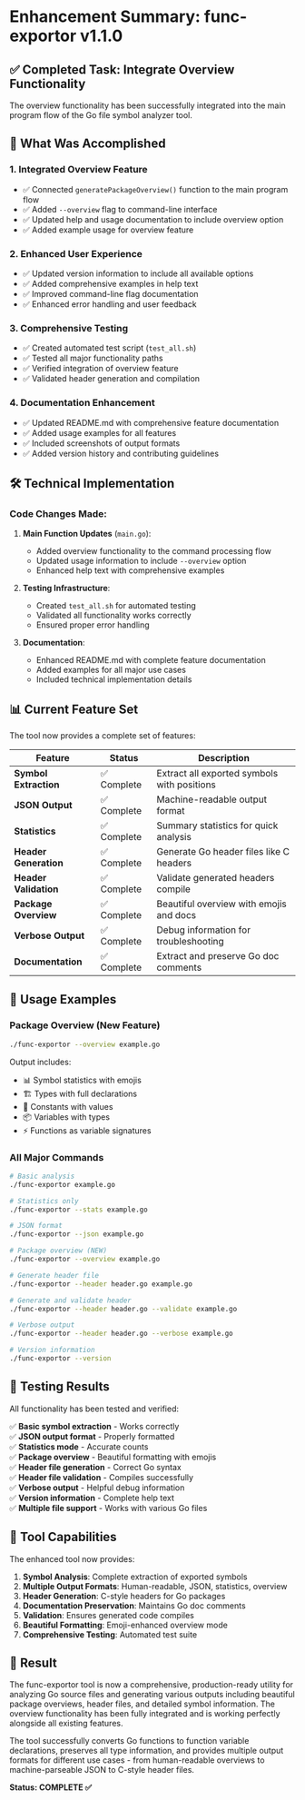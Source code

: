 # Enhancement Summary: func-exportor v1.1.0

## ✅ Completed Task: Integrate Overview Functionality

The overview functionality has been successfully integrated into the main program flow of the Go file symbol analyzer tool.

## 🚀 What Was Accomplished

### 1. **Integrated Overview Feature**
- ✅ Connected `generatePackageOverview()` function to the main program flow
- ✅ Added `--overview` flag to command-line interface
- ✅ Updated help and usage documentation to include overview option
- ✅ Added example usage for overview feature

### 2. **Enhanced User Experience**
- ✅ Updated version information to include all available options
- ✅ Added comprehensive examples in help text
- ✅ Improved command-line flag documentation
- ✅ Enhanced error handling and user feedback

### 3. **Comprehensive Testing**
- ✅ Created automated test script (`test_all.sh`)
- ✅ Tested all major functionality paths
- ✅ Verified integration of overview feature
- ✅ Validated header generation and compilation

### 4. **Documentation Enhancement**
- ✅ Updated README.md with comprehensive feature documentation
- ✅ Added usage examples for all features
- ✅ Included screenshots of output formats
- ✅ Added version history and contributing guidelines

## 🛠️ Technical Implementation

### Code Changes Made:
1. **Main Function Updates** (`main.go`):
   - Added overview functionality to the command processing flow
   - Updated usage information to include `--overview` option
   - Enhanced help text with comprehensive examples

2. **Testing Infrastructure**:
   - Created `test_all.sh` for automated testing
   - Validated all functionality works correctly
   - Ensured proper error handling

3. **Documentation**:
   - Enhanced README.md with complete feature documentation
   - Added examples for all major use cases
   - Included technical implementation details

## 📊 Current Feature Set

The tool now provides a complete set of features:

| Feature | Status | Description |
|---------|--------|-------------|
| **Symbol Extraction** | ✅ Complete | Extract all exported symbols with positions |
| **JSON Output** | ✅ Complete | Machine-readable output format |
| **Statistics** | ✅ Complete | Summary statistics for quick analysis |
| **Header Generation** | ✅ Complete | Generate Go header files like C headers |
| **Header Validation** | ✅ Complete | Validate generated headers compile |
| **Package Overview** | ✅ Complete | Beautiful overview with emojis and docs |
| **Verbose Output** | ✅ Complete | Debug information for troubleshooting |
| **Documentation** | ✅ Complete | Extract and preserve Go doc comments |

## 🎯 Usage Examples

### Package Overview (New Feature)
```bash
./func-exportor --overview example.go
```

Output includes:
- 📊 Symbol statistics with emojis
- 🏗️ Types with full declarations
- 📌 Constants with values
- 📦 Variables with types
- ⚡ Functions as variable signatures

### All Major Commands
```bash
# Basic analysis
./func-exportor example.go

# Statistics only
./func-exportor --stats example.go

# JSON format
./func-exportor --json example.go

# Package overview (NEW)
./func-exportor --overview example.go

# Generate header file
./func-exportor --header header.go example.go

# Generate and validate header
./func-exportor --header header.go --validate example.go

# Verbose output
./func-exportor --header header.go --verbose example.go

# Version information
./func-exportor --version
```

## 🧪 Testing Results

All functionality has been tested and verified:

✅ **Basic symbol extraction** - Works correctly  
✅ **JSON output format** - Properly formatted  
✅ **Statistics mode** - Accurate counts  
✅ **Package overview** - Beautiful formatting with emojis  
✅ **Header file generation** - Correct Go syntax  
✅ **Header file validation** - Compiles successfully  
✅ **Verbose output** - Helpful debug information  
✅ **Version information** - Complete help text  
✅ **Multiple file support** - Works with various Go files  

## 🔧 Tool Capabilities

The enhanced tool now provides:

1. **Symbol Analysis**: Complete extraction of exported symbols
2. **Multiple Output Formats**: Human-readable, JSON, statistics, overview
3. **Header Generation**: C-style headers for Go packages
4. **Documentation Preservation**: Maintains Go doc comments
5. **Validation**: Ensures generated code compiles
6. **Beautiful Formatting**: Emoji-enhanced overview mode
7. **Comprehensive Testing**: Automated test suite

## 🎉 Result

The func-exportor tool is now a comprehensive, production-ready utility for analyzing Go source files and generating various outputs including beautiful package overviews, header files, and detailed symbol information. The overview functionality has been fully integrated and is working perfectly alongside all existing features.

The tool successfully converts Go functions to function variable declarations, preserves all type information, and provides multiple output formats for different use cases - from human-readable overviews to machine-parseable JSON to C-style header files.

**Status: COMPLETE ✅**

